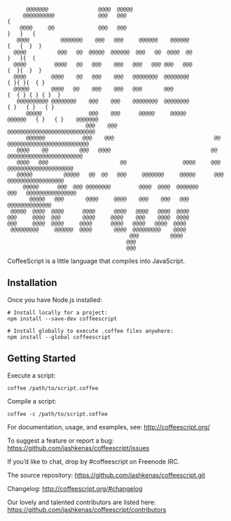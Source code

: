```
      @@@@@@@                @@@@  @@@@@
     @@@@@@@@@@              @@@   @@@                                           {
    @@@@     @@              @@@   @@@                                        }   }   {
   @@@@          @@@@@@@    @@@   @@@     @@@@@@    @@@@@@                   {   {  }  }
  @@@@          @@@   @@  @@@@@  @@@@@@  @@@   @@  @@@@  @@                   }   }{  {
  @@@@         @@@@   @@   @@@    @@@   @@@   @@@ @@@   @@@                  {  }{  }  }
  @@@@        @@@@    @@   @@@    @@@   @@@@@@@@  @@@@@@@@                  { }{ }{  { }
  @@@@@       @@@@   @@    @@@    @@@   @@@       @@@                     {  { } { } { }  }
   @@@@@@@@@@ @@@@@@@@    @@@    @@@    @@@@@@@@  @@@@@@@@                 { }   { }   { }
      @@@@@               @@@    @@@      @@@@@     @@@@@           @@@@@@   { }   { }    @@@@@@@
                         @@@    @@@                                 @@@@@@@@@@@@@@@@@@@@@@@@@@@@
      @@@@@@            @@@    @@@                                @@ @@@@@@@@@@@@@@@@@@@@@@@@@@
   @@@@    @@          @@@   @@@@                                @@   @@@@@@@@@@@@@@@@@@@@@@@@
   @@@@   @@@                       @@                  @@@@     @@@   @@@@@@@@@@@@@@@@@@@@@
   @@@@@          @@@@@   @@  @@   @@@     @@@@@@@     @@@@@      @@@    @@@@@@@@@@@@@@@@@@
     @@@@@      @@@  @@@ @@@@@@@@         @@@@  @@@@  @@@@@@@       @@@   @@@@@@@@@@@@@@@@
       @@@@@   @@@       @@@@     @@@@    @@@    @@@   @@@                 @@@@@@@@@@@@@@
 @@@@@  @@@@  @@@@      @@@@      @@@@   @@@@   @@@@  @@@@
@@@     @@@@  @@@       @@@@     @@@@    @@@    @@@@  @@@@
@@@     @@@@  @@@@     @@@@      @@@@   @@@@   @@@@  @@@@
 @@@@@@@@@     @@@@@@  @@@@       @@@@  @@@@@@@@@    @@@@
                                       @@@          @@@@
                                      @@@
                                      @@@
```

CoffeeScript is a little language that compiles into JavaScript.

## Installation

Once you have Node.js installed:

```shell
# Install locally for a project:
npm install --save-dev coffeescript

# Install globally to execute .coffee files anywhere:
npm install --global coffeescript
```

## Getting Started

Execute a script:

```shell
coffee /path/to/script.coffee
```

Compile a script:

```shell
coffee -c /path/to/script.coffee
```

For documentation, usage, and examples, see: http://coffeescript.org/

To suggest a feature or report a bug: https://github.com/jashkenas/coffeescript/issues

If you’d like to chat, drop by #coffeescript on Freenode IRC.

The source repository: https://github.com/jashkenas/coffeescript.git

Changelog: http://coffeescript.org/#changelog

Our lovely and talented contributors are listed here: https://github.com/jashkenas/coffeescript/contributors
